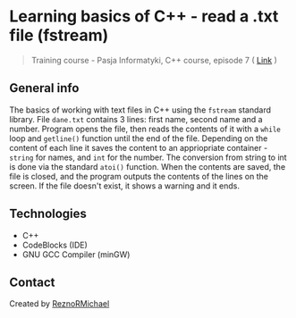 # Learning basics of C++ - read a .txt file (fstream)
> Training course - Pasja Informatyki, C++ course, episode 7 ( [Link](https://www.youtube.com/watch?v=h2Taf16gQDI) )

## General info
The basics of working with text files in C++ using the `fstream` standard library. File `dane.txt` contains 3 lines: first name, second name and a number. Program opens the file, then reads the contents of it with a `while` loop and `getline()` function until the end of the file. Depending on the content of each line it saves the content to an appriopriate container - `string` for names, and `int` for the number. The conversion from string to int is done via the standard `atoi()` function. When the contents are saved, the file is closed, and the program outputs the contents of the lines on the screen.
If the file doesn't exist, it shows a warning and it ends. 

## Technologies
* C++
* CodeBlocks (IDE)
* GNU GCC Compiler (minGW)

## Contact
Created by [ReznoRMichael](https://github.com/ReznoRMichael)